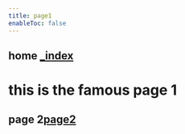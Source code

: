 ```yaml
---
title: page1
enableToc: false
---
```


## home [_index](_index.md)
# this is the famous page 1

## page 2[page2](page2.md)
